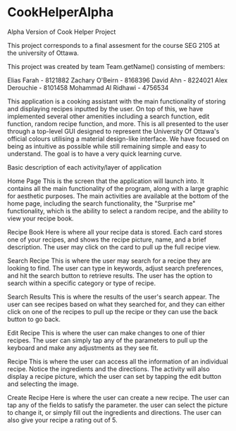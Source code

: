 # CookHelperAlpha
Alpha Version of Cook Helper Project

This project corresponds to a final assesment for the course SEG 2105 at the university of Ottawa.

This project was created by team Team.getName() consisting of members:

Elias Farah - 8121882
Zachary O'Beirn - 8168396
David Ahn - 8224021
Alex Derouchie - 8101458
Mohammad Al Ridhawi - 4756534


This application is a cooking assistant with the main functionality of storing and displaying recipes inputted by the user.
On top of this, we have implemented several other amenities including a search function, edit function, random recipe
function, and more. This is all presented to the user through a top-level GUI designed to represent the University Of Ottawa's
official colours utilising a material design-like interface. We have focused on being as intuitive as possible while still
remaining simple and easy to understand. The goal is to have a very quick learning curve.


Basic description of each activity/layer of application

Home Page
This is the screen that the application will launch into. It contains all the main functionality of the program, along with
a large graphic for aesthetic purposes. The main activities are available at the bottom of the home page, including the 
search functionality, the "Surprise me" functionality, which is the ability to select a random recipe, and the ability to view
your recipe book.

Recipe Book
Here is where all your recipe data is stored. Each card stores one of your recipes, and shows the recipe picture, name, and a
brief description. The user may click on the card to pull up the full recipe view.

Search Recipe
This is where the user may search for a recipe they are looking to find. The user can type in keywords, adjust search
preferences, and hit the search button to retrieve results. The user has the option to search within a specific category or
type of recipe.

Search Results
This is where the results of the user's search appear. The user can see recipes based on what they searched for, and they can 
either click on one of the recipes to pull up the recipe or they can use the back button to go back.

Edit Recipe
This is where the user can make changes to one of thier recipes. The user can simply tap any of the parameters to pull up the
keyboard and make any adjustments as they see fit.

Recipe
This is where the user can access all the information of an individual recipe. Notice the ingredients and the directions.
The activity will also display a recipe picture, which the user can set by tapping the edit button and selecting the image.

Create Recipe
Here is where the user can create a new recipe. The user can tap any of the fields to satisfy the parameter. the user can
select the picture to change it, or simply fill out the ingredients and directions. The user can also give your recipe a
rating out of 5.
